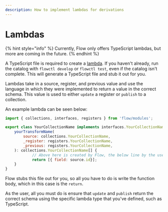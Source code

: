 ```yaml
---
description: How to implement lambdas for derivations
---
```


# Lambdas

{% hint style="info" %}
Currently, Flow only offers TypeScript lambdas, but more are coming in the future.&#x20;
{% endhint %}

A TypeScript file is required to create a [lambda](../../../concepts/catalog-entities/derivations/lambdas.md). If you haven't already, run the catalog with `flowctl develop` or `flowctl test`, even if the catalog isn't complete. This will generate a TypeScript file and stub it out for you.

Lambdas take in a source, register, and previous value and use the language in which they were implemented to return a value in the correct schema. This value is used to either `update` a register or `publish` to a collection.

An example lambda can be seen below:

```javascript
import { collections, interfaces, registers } from 'flow/modules';

export class YourCollectionName implements interfaces.YourCollectionName {
    yourTransformName(
        source: collections.YourCollectionName,
        _register: registers.YourCollectionName,
        _previous: registers.YourCollectionName,
    ): collections.YourCollectionName[] {
            // Above here is created by Flow, the below line by the user.
            return [{ field: source.id}];
    }
}
```

Flow stubs this file out for you, so all you have to do is write the function body, which in this case is the `return`.

As the user, all you must do is ensure that `update` and `publish` return the correct schema using the specific lambda type that you've defined, such as TypeScript.
